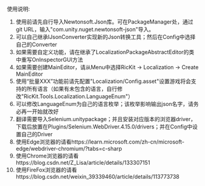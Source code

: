 使用说明:

1. 使用前请先自行导入Newtonsoft.Json库。可在PackageManager处，通过git URL，输入"com.unity.nuget.newtonsoft-json"导入。
2. 可以自己继承IJsonConverter实现新的Json转换工具；然后在Config中选择自己的Converter
3. 如果需要自定义功能，请在继承了LocalizationPackageAbstractEditor的类中重写OnInspectorGUI方法
4. 如果需要创建MainEditor，请从Menu中选择RicKit -> Localization -> Create MainEditor
5. 使用“批量XXX”功能前请先配置"Localization/Config.asset"设置游戏将会支持的所有语言（如果有未包含的语言，自行修改"RicKit.Tools.Localization.LanguageEnum"）
6. 可以修改LanguageEnum为自己的语言枚举；该枚举影响输出json名字，请务必再一开始就改好
7. 翻译需要导入Selenium.unitypackage；并且安装对应版本的浏览器driver，下载后放置在Plugins/Selenium.WebDriver.4.15.0/drivers；并在Config中设置自己的Driver
8. 使用Edge浏览器的请看https://learn.microsoft.com/zh-cn/microsoft-edge/webdriver-chromium/?tabs=c-sharp
9. 使用Chrome浏览器的请看https://blog.csdn.net/Z_Lisa/article/details/133307151
10. 使用FireFox浏览器的请看https://blog.csdn.net/weixin_39339460/article/details/113773738
